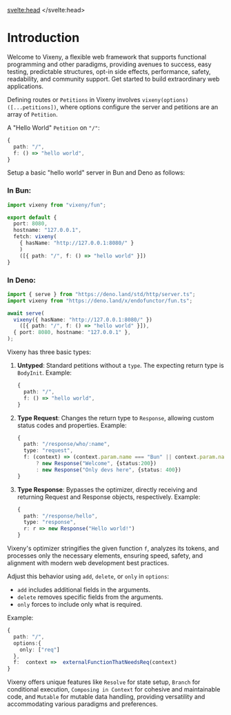 <script>
  import PreviousNext from "$lib/components/PreviousNext.svelte"
  import Heading from "$lib/components/Heading.svelte"
</script>

<svelte:head>
    <title>Basics - Vixeny</title>
    <meta name="description" content="about this page" />
</svelte:head>

# Introduction

Welcome to Vixeny, a flexible web framework that supports functional programming and other paradigms, providing avenues to success, easy testing, predictable structures, opt-in side effects, performance, safety, readability, and community support. Get started to build extraordinary web applications.

<Heading title="Basics" size="2" />

Defining routes or `Petitions` in Vixeny involves `vixeny(options)([...petitions])`, where options configure the server and petitions are an array of `Petition`.

A "Hello World" `Petition` on `"/"`:
```ts
{
  path: "/",
  f: () => "hello world",
}
```

<Heading title="Usage in Different Environments" size="2" />

Setup a basic "hello world" server in Bun and Deno as follows:

### In Bun:
```ts
import vixeny from "vixeny/fun";

export default {
  port: 8080,
  hostname: "127.0.0.1",
  fetch: vixeny(
    { hasName: "http://127.0.0.1:8080/" }
    )
    ([{ path: "/", f: () => "hello world" }]) 
}

```

### In Deno:
```ts
import { serve } from "https://deno.land/std/http/server.ts";
import vixeny from "https://deno.land/x/endofunctor/fun.ts";

await serve(
  vixeny({ hasName: "http://127.0.0.1:8080/" })
    ([{ path: "/", f: () => "hello world" }]),
  { port: 8080, hostname: "127.0.0.1" },
);
```

<Heading title="Types" size="2" />

Vixeny has three basic types:

1. **Untyped**: Standard petitions without a `type`. The expecting return type is `BodyInit`.
   Example:
   ```ts
   {
     path: "/",
     f: () => "hello world",
   }
   ```

2. **Type Request**: Changes the return type to `Response`, allowing custom status codes and properties.
   Example:
   ```ts
   {
     path: "/response/who/:name",
     type: "request",
     f: (context) => (context.param.name === "Bun" || context.param.name === "Deno")
         ? new Response("Welcome", {status:200})
         : new Response("Only devs here", {status: 400})
   }
   ```

3. **Type Response**: Bypasses the optimizer, directly receiving and returning Request and Response objects, respectively.
   Example:
   ```ts
   {
     path: "/response/hello",
     type: "response",
     r: r => new Response("Hello world!")    
   }
   ```

<Heading title="Optimizer" size="2" />


Vixeny's optimizer stringifies the given function `f`, analyzes its tokens, and processes only the necessary elements, ensuring speed, safety, and alignment with modern web development best practices.

Adjust this behavior using `add`, `delete`, or `only` in `options`:

- `add` includes additional fields in the arguments.
- `delete` removes specific fields from the arguments.
- `only` forces to include only what is required.

Example:

```ts
{
  path: "/",
  options:{
    only: ["req"]
  },
  f:  context =>  externalFunctionThatNeedsReq(context)
}
```

<Heading title="Distinctive Features" size="2" />

Vixeny offers unique features like `Resolve` for state setup, `Branch` for conditional execution, `Composing in Context` for cohesive and maintainable code, and `Mutable` for mutable data handling, providing versatility and accommodating various paradigms and preferences.

<PreviousNext next="/data_flow" />
